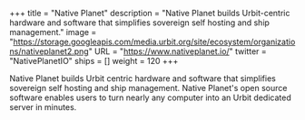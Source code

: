 +++
title = "Native Planet"
description = "Native Planet builds Urbit-centric hardware and software that simplifies sovereign self hosting and ship management."
image = "https://storage.googleapis.com/media.urbit.org/site/ecosystem/organizations/nativeplanet2.png"
URL = "https://www.nativeplanet.io/"
twitter = "NativePlanetIO"
ships = []
weight = 120
+++

Native Planet builds Urbit centric hardware and software that simplifies sovereign self hosting and ship management. Native Planet's open source software enables users to turn nearly any computer into an Urbit dedicated server in minutes.

